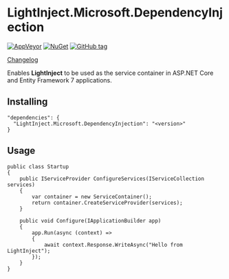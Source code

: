 # LightInject.Microsoft.DependencyInjection
[![AppVeyor](https://img.shields.io/appveyor/ci/gruntjs/grunt.svg?maxAge=2592000)](https://ci.appveyor.com/project/seesharper/lightinject-microsoft-dependencyinjection)
[![NuGet](https://img.shields.io/nuget/v/LightInject.Microsoft.DependencyInjection.svg?maxAge=2592000)]()
[![GitHub tag](https://img.shields.io/github/tag/seesharper/LightInject.Microsoft.DependencyInjection.svg?maxAge=2592000)]()

[Changelog](https://github.com/seesharper/LightInject.Microsoft.DependencyInjection/blob/master/CHANGELOG.md)

Enables **LightInject** to be used as the service container in ASP.NET Core and Entity Framework 7 applications.
 
## Installing
```
"dependencies": {
  "LightInject.Microsoft.DependencyInjection": "<version>"
}
```
	
## Usage
```
public class Startup
{       
    public IServiceProvider ConfigureServices(IServiceCollection services)
    {
        var container = new ServiceContainer();
        return container.CreateServiceProvider(services);
    }
    
    public void Configure(IApplicationBuilder app)
    {          
        app.Run(async (context) =>
        {
            await context.Response.WriteAsync("Hello from LightInject");
        });
    }
}

```


